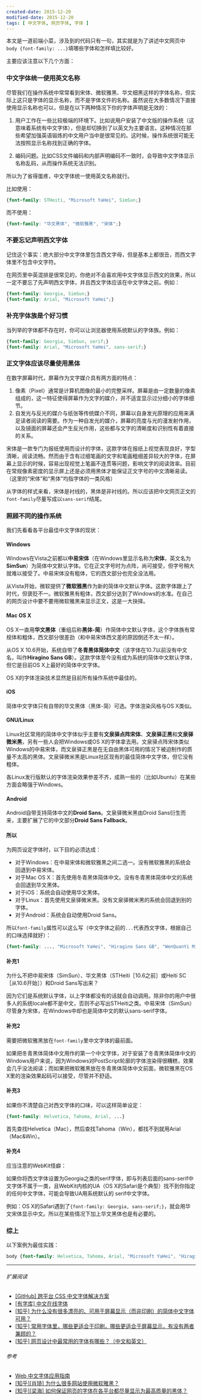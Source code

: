 ```yaml
---
created-date: 2015-12-20
modified-date: 2015-12-20
tags: [ 中文字体, 网页字体, 字体 ]
---
```


本文是一道前端小菜，涉及到的代码只有一句，其实就是为了讲述中文网页中`body {font-family: ...}`填哪些字体和怎样填比较好。

主要应该注意以下几个方面：

### 中文字体统一使用英文名称

尽管我们在操作系统中常常看到宋体、微软雅黑、华文细黑这样的字体名称，但实际上这只是字体的显示名称，而不是字体文件的名称。虽然说在大多数情况下直接使用显示名称也可以，但是在以下两种情况下你的字体声明是无效的：

1. 用户工作在一些比较极端的环境下。比如说用户安装了中文版的操作系统（这意味着系统有中文字体），但是却切换到了以英文为主要语言。这种情况在那些希望加强英语锻炼的中文用户当中是很常见的。这时候，操作系统很可能无法按照显示名称找到正确的字体。

2. 编码问题。比如CSS文件编码和内部声明编码不一致时，会导致中文字体显示名称乱码，从而操作系统无法识别。

所以为了省得蛋疼，中文字体统一使用英文名称就行。

比如使用：

``` css
{font-family: STHeiti, "Microsoft YaHei", SimSun;}
```

而不使用：

``` css
{font-family: "华文黑体", "微软雅黑", "宋体";}
```

### 不要忘记声明西文字体

记住这个事实：绝大部分中文字体里包含西文字母，但是基本上都很丑，而西文字体里不包含中文字符。

在网页里中英混排是很常见的，你绝对不会喜欢用中文字体显示西文的效果，所以一定不要忘了先声明西文字体，并且西文字体应该在中文字体之前。例如：

``` css
{font-family: Georgia, SimSun;}
{font-family: Arial, "Microsoft YaHei";}
```

### 补充字体族是个好习惯

当列举的字体都不存在时，你可以让浏览器使用系统默认的字体族。例如：

``` css
{font-family: Georgia, SimSun, serif;}
{font-family: Arial, "Microsoft YaHei", sans-serif;}
```

### 正文字体应该尽量使用黑体

在数字屏幕时代，屏幕作为文字媒介具有两方面的特点：

1. 像素（Pixel）通常是计算机图像的最小的完整采样。屏幕是由一定数量的像素组成的，这一特征使得屏幕作为文字的媒介，并不适宜显示过分细小的字体细节。
2. 自发光与反光的媒介与纸张等传统媒介不同，屏幕以自身发光原理的应用来满足读者阅读的需要。作为一种自发光的媒介，屏幕的亮度与光的漫发射作用，以及镜面的屏幕还会产生反光作用，这些都与文字的清晰度和识别性有着直接的关系。

宋体是一款专门为报纸使用而设计的字体，这款字体在报纸上视觉表现良好，字型清晰，阅读流畅。然而由于含有过细笔画的文字和笔画粗细差异较大的字体，在屏幕上显示的时候，容易出现视觉上笔画不连贯等问题，影响文字的阅读效率。目前在常规像素密度的显示屏上还是必须用黑体才能保证正文字号的中文清晰易读。（这里的“宋体”和“黑体”均指字体的一类风格）

从字体的样式来看，宋体是衬线的，黑体是非衬线的。所以应该把中文网页正文的`font-family`尽量写成以`sans-serif`结尾。

### 照顾不同的操作系统

我们先看看各平台最佳中文字体的现状：

#### Windows

Windows在Vista之前都以**中易宋体**（在Windows里显示名称为**宋体**，英文名为**SimSun**）为简体中文默认字体。它在正文字号时为点阵，尚可接受，但字号稍大就难以接受了。中易宋体没有粗体，它的西文部分也完全没法用。

从Vista开始，微软提供了**微软雅黑**作为新的简体中文默认字体。这款字体跟上了时代，但褒贬不一。微软雅黑有粗体，西文部分达到了Windows的水准。在自己的网页设计中要不要用微软雅黑来显示正文，这是一大抉择。

#### Mac OS X

OS X一直用**华文黑体**（重组后称**黑体-简**）作简体中文默认字体，这个字体族有常规体和粗体，西文部分很差劲（和中易宋体西文差的原因倒还不太一样）。

从OS X 10.6开始，系统自带了**冬青黑体简体中文**（该字体在10.7以前没有中文名，叫作**Hiragino Sans GB**）。这款字体至今没有成为系统的简体中文默认字体，但它是目前OS X上最好的简体中文字体。

OS X的字体渲染技术显然是目前所有操作系统中最佳的。

#### iOS

简体中文字体只有自带的华文黑体（黑体-简）可选。字体渲染风格与OS X类似。

#### GNU/Linux

Linux社区常用的简体中文字体似乎主要有**文泉驿点阵宋体**、**文泉驿正黑**和**文泉驿微米黑**，另有一些人会把Windows或OS X的字体拿去用。文泉驿点阵宋体类似Windows的中易宋体，而文泉驿正黑是在无自由黑体可用的情况下被迫制作的质量不太高的黑体。文泉驿微米黑是Linux社区现有的最佳简体中文字体，但它没有粗体。

各Linux发行版默认的字体渲染效果参差不齐，成熟一些的（比如Ubuntu）在某些方面会略强于Windows。

#### Android

Android自带支持简体中文的**Droid Sans**。文泉驿微米黑由Droid Sans衍生而来，主要扩展了它的中文部分**Droid Sans Fallback**。

#### 所以

为网页设定字体时，以下目的必须达成：

- 对于Windows：在中易宋体和微软雅黑之间二选一。没有微软雅黑的系统会回退到中易宋体。
- 对于Mac OS X：首先使用冬青黑体简体中文。没有冬青黑体简体中文的系统会回退到华文黑体。
- 对于iOS：系统会自动使用华文黑体。
- 对于Linux：首先使用文泉驿微米黑。没有文泉驿微米黑的系统会回退到别的字体。
- 对于Android：系统会自动使用Droid Sans。

所以`font-family`属性可以这么写（中文字体之前的`...`代表西文字体，根据自己的口味选择就好）：

``` css
{font-family: ..., "Microsoft YaHei", "Hiragino Sans GB", "WenQuanYi Micro Hei", sans-serif;}
```

#### 补充1

为什么不把中易宋体（SimSun）、华文黑体（STHeiti［10.6之前］或Heiti SC［从10.6开始］）和Droid Sans写出来？

因为它们是系统默认字体，以上字体都没有的话就会自动调用。除非你的用户中很多人的系统locale都不是中文，否则不必写出STHeiti之类。中易宋体（SimSun）尽管身为宋体，在Windows中却也是简体中文的默认sans-serif字体。

#### 补充2

需要把微软雅黑放在`font-family`里中文字体的最前面。

如果把冬青黑体简体中文用作的第一个中文字体，对于安装了冬青黑体简体中文的Windows用户来说，因为Windows对PostScript轮廓的字体渲染得很糟糕，效果会几乎没法阅读；而如果把微软雅黑放在冬青黑体简体中文前面，微软雅黑在OS X里的渲染效果起码可以接受，尽管并不舒适。

#### 补充3

如果你不清楚自己对西文字体的口味，可以这样简单设定：

``` css
{font-family: Helvetica, Tahoma, Arial, ...}
```

首先查找Helvetica（Mac），然后查找Tahoma（Win），都找不到就用Arial（Mac&Win）。

#### 补充4

应当注意的WebKit怪癖：

如果你将西文字体设置为Georgia之类的serif字体，即与列表后面的sans-serif中文字体不属于一类，且WebKit内核的UA（OS X的Safari是个典型）找不到你指定的任何中文字体，可能会导致UA用系统默认的 serif中文字体。

例如：OS X的Safari遇到了`{font-family: Georgia, sans-serif;}`，就会用华文宋体显示中文。所以在某些情况下加上华文黑体也是有必要的。

### 综上

以下案例为最佳实践：

``` css
body {font-family: Helvetica, Tahoma, Arial, "Microsoft YaHei", "Hiragino Sans GB", "WenQuanYi Micro Hei", sans-serif;}
```

------

###### 扩展阅读

- [[GitHub] 跨平台 CSS 中文字体解决方案](https://github.com/zenozeng/fonts.css)
- [[有字库] 中文在线字体](http://www.youziku.com)
- [[知乎] 为什么没有很多漂亮的、可用于屏幕显示（而非印刷）的简体中文字体可用？](https://www.zhihu.com/question/19617163)
- [[知乎] 常用字体里，哪些更适合于印刷，哪些更适合于屏幕显示，有没有两者兼顾的？](https://www.zhihu.com/question/19785560)
- [[知乎] 网页设计中最常用的字体有哪些？（中文和英文）](https://www.zhihu.com/question/19680724)

###### 参考

- [Web 中文字体应用指南](https://ruby-china.org/topics/14005)
- [[知乎][肖琦] 为什么很多网站使用微软雅黑？](https://www.zhihu.com/question/19685531)
- [[知乎][梁海] 如何保证网页的字体在各平台都尽量显示为最高质量的黑体？](https://www.zhihu.com/question/19911793)
